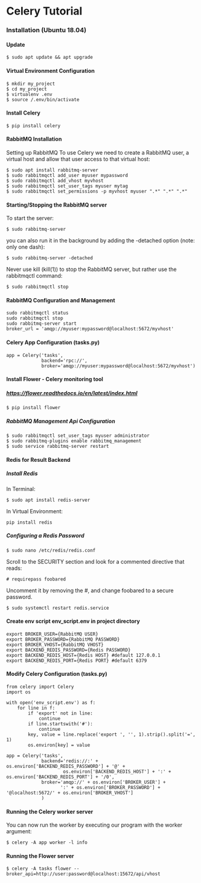 # Celery Tutorial 
### Installation (Ubuntu 18.04)
#### Update 
```
$ sudo apt update && apt upgrade
```
#### Virtual Environment Configuration
```
$ mkdir my_project
$ cd my_project
$ virtualenv .env
$ source /.env/bin/activate
```
#### Install Celery
```
$ pip install celery
```
#### RabbitMQ Installation
Setting up RabbitMQ
To use Celery we need to create a RabbitMQ user, a virtual host and allow that user access to that virtual host:
```
$ sudo apt install rabbitmq-server
$ sudo rabbitmqctl add_user myuser mypassword
$ sudo rabbitmqctl add_vhost myvhost
$ sudo rabbitmqctl set_user_tags myuser mytag
$ sudo rabbitmqctl set_permissions -p myvhost myuser ".*" ".*" ".*"
```
#### Starting/Stopping the RabbitMQ server
To start the server:
```
$ sudo rabbitmq-server
```
you can also run it in the background by adding the -detached option (note: only one dash):
```
$ sudo rabbitmq-server -detached
```
Never use kill (kill(1)) to stop the RabbitMQ server, but rather use the rabbitmqctl command:
```
$ sudo rabbitmqctl stop
```

#### RabbitMQ Configuration and Management
```
sudo rabbitmqctl status
sudo rabbitmqctl stop
sudo rabbitmq-server start
broker_url = 'amqp://myuser:mypassword@localhost:5672/myvhost'
```

#### Celery App Configuration (tasks.py)
```
app = Celery('tasks',
             backend='rpc://',
             broker='amqp://myuser:mypassword@localhost:5672/myvhost')
```

#### Install Flower - Celery monitoring tool
##### https://flower.readthedocs.io/en/latest/index.html
```
$ pip install flower
```
##### RabbitMQ Management Api Configuration
```
$ sudo rabbitmqctl set_user_tags myuser administrator
$ sudo rabbitmq-plugins enable rabbitmq_management
$ sudo service rabbitmq-server restart
```
#### Redis for Result Backend
##### Install Redis
In Terminal:

`$ sudo apt install redis-server`

In Virtual Environment:

`pip install redis`

##### Configuring a Redis Password
`$ sudo nano /etc/redis/redis.conf`

Scroll to the SECURITY section and look for a commented directive that reads:

`# requirepass foobared`

Uncomment it by removing the #, and change foobared to a secure password.

`$ sudo systemctl restart redis.service`

#### Create env script env_script.env in project directory
```
export BROKER_USER={RabbitMQ USER}
export BROKER_PASSWORD={RabbitMQ PASSWORD}
export BROKER_VHOST={RabbitMQ VHOST}
export BACKEND_REDIS_PASSWORD={Redis PASSWORD}
export BACKEND_REDIS_HOST={Redis HOST} #default 127.0.0.1
export BACKEND_REDIS_PORT={Redis PORT} #default 6379
```
#### Modify Celery Configuration (tasks.py)
```
from celery import Celery
import os

with open('env_script.env') as f:
    for line in f:
        if 'export' not in line:
            continue
        if line.startswith('#'):
            continue
        key, value = line.replace('export ', '', 1).strip().split('=', 1)
        os.environ[key] = value
        
app = Celery('tasks',
             backend='redis://:' + os.environ['BACKEND_REDIS_PASSWORD'] + '@' +
                     os.environ['BACKEND_REDIS_HOST'] + ':' + os.environ['BACKEND_REDIS_PORT'] + '/0',
             broker='amqp://' + os.environ['BROKER_USER'] +
                    ':' + os.environ['BROKER_PASSWORD'] + '@localhost:5672/' + os.environ['BROKER_VHOST']
             )
```

#### Running the Celery worker server
You can now run the worker by executing our program with the worker argument:
```
$ celery -A app worker -l info
```
#### Running the Flower server
```
$ celery -A tasks flower --broker_api=http://user:password@localhost:15672/api/vhost
```
